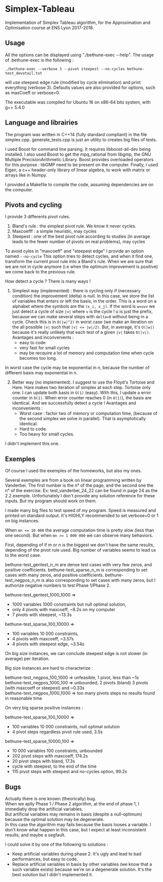 # Simplex-Tableau

Implementation of Simplex Tableau algorithm, for the Approximation and Optimisation course at ENS Lyon 2017-2018.

## Usage

All the options can be displayed using "./bethune-exec --help".
The usage of .bethune-exec is the following :

```
./bethune-exec --verbose 3 --pivot steepest --no-cycles bethune-test_devotail.txt
```

will use steepest edge rule (modified by cycle elimination) and print everything (verbose 3).
Defaults values are also provided for options, such as maxCoeff or verbose=0.

The executable was compiled for Ubuntu 16 on x86-64 bits system, with g++ 5.4.0

## Language and librairies

The program was written in C++14 (fully standard compliant) in the file simplex.cpp.
generate_tests.cpp is just an utility to creates big files of tests.

I used Boost for command line parsing. It requires libboost-all-dev being installed.
I also used Boost to get the mpq_rational from libgmp, the GNU Multiple PrecisionArithmetic Library.
Boost provides overloaded operators for this purpose : libGMP need to be present on the computer.
Finally, I used Eigen, a c++ header-only library of linear algebra, to work with matrix or arrays like in Numpy.

I provided a Makefile to compile the code, assuming dependencies are on the computer.

## Pivots and cycling

I provide 3 differents pivot rules.

1. Bland's rule : the simplest pivot rule. We know it never cycles.
2. Maxcoefff : a simple heuristic, may cycles
3. Steepest : one of the best pivot rule according to studies (in average leads to the fewer number of pivots on real problems), may cycles

To avoid cyles in "maxcoeff" and "steepest edge" I provide an option named `--no-cycle`
This option tries to detect cycles, and when it find one, transform the current pivot rule into a Bland's rule.
When we are sure that we are not in cycle anymore (i.e when the optimum improvement is positive) we come back to the previous rule.

How detect a cycle ? There is many ways !

1. Simplest way (implemented) : there is cycling only if (necessary condition) the improvement (delta) is null.
In this case, we store the list of variables that enters or left the basis, in the order.
This is a word on a alphabet where the symbols are the `(x_i, x_j)`.
If the word is `w=uvv` we just detect a cycle of size `|v|` where `v` is the cycle !
u is just the prefix, because we can make several steps with `delta=0` without being in a cycle.
Check this is in `O(|w|^2)` in worst case (we make an iteration on the all possible `|v|` such that `|v| <= |w|/2)`.
But, in average, it's `O(|w|)` because it's really unlikely that each test of a given `|v|` takes `O(|v|)`.
Avantages and inconvenients :
    + easy to code
    + very fast for small cycles
    + may be recquire a lot of memory and computation time when cycle becomes too long.

In worst case the cycle may be exponential in n, because the number of different basis may exponential in n.

2. Better way (no implemented). I suggest to use the Floyd's Tortoise and Hare.
Hare makes two iteration of simplex at each step. Tortoise only one.
I can update both basis in `O(1)` (easy). With this, I update a error counter in `O(1)`.
When error counter reaches 0 (in `O(1)`), the basis are identical. And we successfully detect a cycle !
Avantages and inconvenients :
    + Worst case : factor two of memory or computation time, (because of the second simplex we solve in parallel). That is asymptotically identical.
    + Hard to code.
    + Too heavy for small cycles.

I didn't implement this one.

## Exemples

Of course I used the exemples of the homeworks, but also my ones.

Several exemples are from a book on linear programming written by Vanderbei.
The first number is the n° of the page, and the second one the n° of the exercise.
Ex: test_vanderbei_24_22 can be found in page 24 as the 2.2 exemple.
Unfortunately I don't provide any solution reference for these inputs. But my program should work on them.

I made many big files to test speed of my program. Speed is measured and printed on standard output.
It's HIGHLY recommended to set verbose=0 or 1 on big instances.

When `mn <= 10 000` the average computation time is pretty slow (less than one second).
But when `mn >= 1 000 000` we can observe many behaviors.

First, depending of if m or n is the biggest we don't have the same results, depending of the pivot rule used.
Big number of variables seems to lead us to the worst case.

bethune-test_gentest_n_m are dense test cases with very few zeros, and positive coefficients.
bethune-test_sparse_n_m is corresponding to set cases with many zeros, and positive coefficients.
bethune-test_negpos_n_m is also corresponding to set cases with many zeros, but I authorize negative numbers to test Phase 1/Phase 2.

bethune-test_gentest_1000_1000 =>  
- 1000 variables 1000 constraints but null optimal solution,  
- only 4 pivots with maxcoeff, ~8.2s on my computer  
- 7 pivots with steepest, ~13.3s  

bethune-test_sparse_100_10000 =>  
- 100 variables 10 000 constraints,  
- 4 pivots with maxcoeff, ~3.57s  
- 4 pivots with steepest edge, ~3.54s  

On big size instances, we can conclude steepest edge is not slower (in average) per iteration.

Big size instances are hard to characterize :

bethune-test_negpos_100_1000 => unfeasible, 1 pivot, less than ~1s  
bethune-test_negpos_1000_100 => unbounded, 2 pivots (bland) 3 pivots (with maxcoeff or steepest) and ~0.33s  
bethune-test_negpos_1000_1000 => too many pivots steps no results found in reasonable time  

On very big sparse positive instances :

bethune-test_sparse_100_10000 =>
- 100 variables 10 000 constraints, null optimal solution
- 4 pivot steps regardless pivot rule used, 3.5s

bethune-test_sparse_10000_100 =>
- 10 000 variables 100 constraints, unbounded
- 202 pivot steps with maxcoeff, 174.2s
- 20 pivot steps with bland, 17.3s
- cycle with steepest, to the end of the time
- 115 pivot steps with steepest and no-cycles option, 99.2s

## Bugs

Actually there is one known (theorically) bug.  
When we aplly Phase 1 / Phase 2 algorithm, at the end of phase 1, I immediatly drop the artificial variables.  
But artificial variables may remains in basis (despite a null-optimum) because the optimal solution may be degenerate.  
In this case the algorithm may fails because the basis looses a variable. I don't know what happen in this case, but I expect at least
inconsistent results, and maybe a segfault.  

I could solve it by one of the following to solutions :

+ Keep artificial variables during phase 2. It's ugly and lead to bad performances, but easy to code.  
+ Replace artificial variables in basis by other variables (we know that a such variable exists) because we're on a degenerate solution. It's the best solution but I didn't implemented it.
